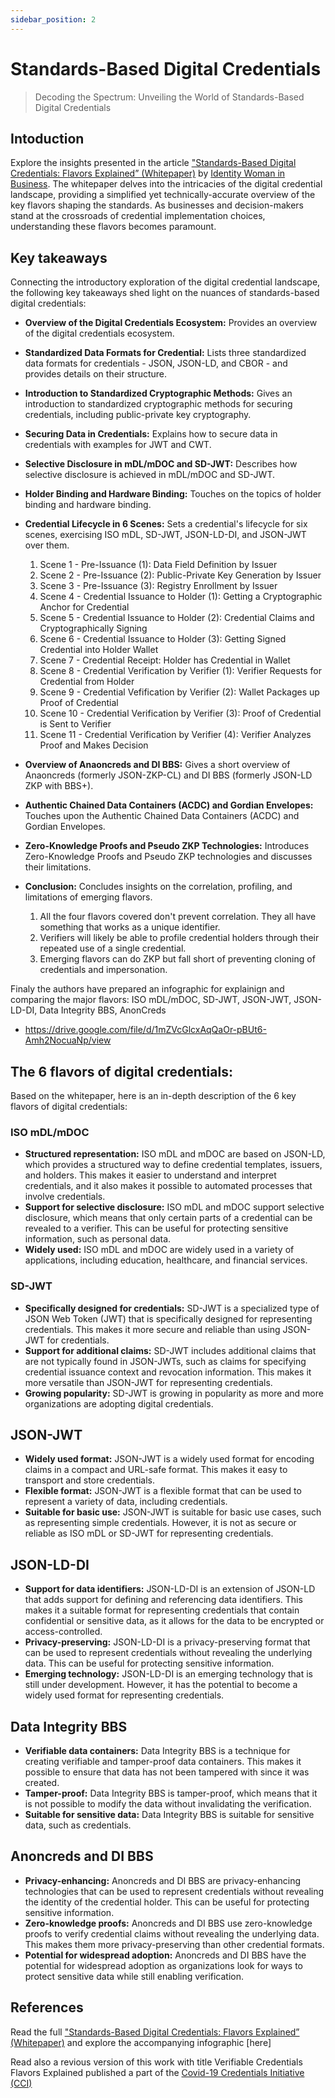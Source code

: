 ```yaml
---
sidebar_position: 2
---
```


# Standards-Based Digital Credentials

> Decoding the Spectrum: Unveiling the World of Standards-Based Digital Credentials

## Intoduction 
Explore the insights presented in the article ["Standards-Based Digital Credentials: Flavors Explained” (Whitepaper)](https://medium.com/@identitywoman-in-business/new-paper-and-infographic-on-flavors-of-digital-credentials-released-b9b6ec5b95af) by [Identity Woman in Business](https://medium.com/@identitywoman-in-business). The whitepaper delves into the intricacies of the digital credential landscape, providing a simplified yet technically-accurate overview of the key flavors shaping the standards. As businesses and decision-makers stand at the crossroads of credential implementation choices, understanding these flavors becomes paramount.

## Key takeaways

Connecting the introductory exploration of the digital credential landscape, the following key takeaways shed light on the nuances of standards-based digital credentials:

- **Overview of the Digital Credentials Ecosystem:** Provides an overview of the digital credentials ecosystem.
- **Standardized Data Formats for Credential:** Lists three standardized data formats for credentials - JSON, JSON-LD, and CBOR - and provides details on their structure.
- **Introduction to Standardized Cryptographic Methods:** Gives an introduction to standardized cryptographic methods for securing credentials, including public-private key cryptography.
- **Securing Data in Credentials:** Explains how to secure data in credentials with examples for JWT and CWT.
- **Selective Disclosure in mDL/mDOC and SD-JWT:** Describes how selective disclosure is achieved in mDL/mDOC and SD-JWT.
- **Holder Binding and Hardware Binding:** Touches on the topics of holder binding and hardware binding.
- **Credential Lifecycle in 6 Scenes:** Sets a credential's lifecycle for six scenes, exercising ISO mDL, SD-JWT, JSON-LD-DI, and JSON-JWT over them.

  1. Scene 1 - Pre-Issuance (1): Data Field Definition by Issuer
  2. Scene 2 - Pre-Issuance (2): Public-Private Key Generation by Issuer
  3. Scene 3 - Pre-Issuance (3): Registry Enrollment by Issuer
  4. Scene 4 - Credential Issuance to Holder (1): Getting a Cryptographic Anchor for Credential
  5. Scene 5 - Credential Issuance to Holder (2): Credential Claims and Cryptographically Signing 
  6. Scene 6 - Credential Issuance to Holder (3): Getting Signed Credential into Holder Wallet
  7. Scene 7 - Credential Receipt: Holder has Credential in Wallet  
  8. Scene 8 - Credential Verification by Verifier (1): Verifier Requests for Credential from Holder
  9. Scene 9 - Credential Vefification by Verifier (2): Wallet Packages up Proof of Credential
  10. Scene 10 - Credential Verification by Verifier (3): Proof of Credential is Sent to Verifier
  11. Scene 11 - Credential Verification by Verifier (4): Verifier Analyzes Proof and Makes Decision
- **Overview of Anaoncreds and DI BBS:** Gives a short overview of Anaoncreds (formerly JSON-ZKP-CL) and DI BBS (formerly JSON-LD ZKP with BBS+).
- **Authentic Chained Data Containers (ACDC) and Gordian Envelopes:** Touches upon the Authentic Chained Data Containers (ACDC) and Gordian Envelopes.
- **Zero-Knowledge Proofs and Pseudo ZKP Technologies:** Introduces Zero-Knowledge Proofs and Pseudo ZKP technologies and discusses their limitations.
- **Conclusion:** Concludes insights on the correlation, profiling, and limitations of emerging flavors.
  1. All the four flavors covered don't prevent correlation. They all have something that works as a unique identifier.
  2. Verifiers will likely be able to profile credential holders through their repeated use of a single credential.
  3. Emerging flavors can do ZKP but fall short of preventing cloning of credentials and impersonation.

Finaly the authors have prepared an infographic for explainign and comparing the major flavors: ISO mDL/mDOC, SD-JWT, JSON-JWT, JSON-LD-DI, Data Integrity BBS, AnonCreds
* https://drive.google.com/file/d/1mZVcGlcxAqQaOr-pBUt6-Amh2NocuaNp/view


## The 6 flavors of digital credentials:
Based on the whitepaper, here is an in-depth description of the 6 key flavors of digital credentials:

### ISO mDL/mDOC
* **Structured representation:** ISO mDL and mDOC are based on JSON-LD, which provides a structured way to define credential templates, issuers, and holders. This makes it easier to understand and interpret credentials, and it also makes it possible to automated processes that involve credentials.
* **Support for selective disclosure:** ISO mDL and mDOC support selective disclosure, which means that only certain parts of a credential can be revealed to a verifier. This can be useful for protecting sensitive information, such as personal data.
* **Widely used:** ISO mDL and mDOC are widely used in a variety of applications, including education, healthcare, and financial services.

### SD-JWT
* **Specifically designed for credentials:** SD-JWT is a specialized type of JSON Web Token (JWT) that is specifically designed for representing credentials. This makes it more secure and reliable than using JSON-JWT for credentials.
* **Support for additional claims:** SD-JWT includes additional claims that are not typically found in JSON-JWTs, such as claims for specifying credential issuance context and revocation information. This makes it more versatile than JSON-JWT for representing credentials.
* **Growing popularity:** SD-JWT is growing in popularity as more and more organizations are adopting digital credentials.

## JSON-JWT
* **Widely used format:** JSON-JWT is a widely used format for encoding claims in a compact and URL-safe format. This makes it easy to transport and store credentials.
* **Flexible format:** JSON-JWT is a flexible format that can be used to represent a variety of data, including credentials.
* **Suitable for basic use:** JSON-JWT is suitable for basic use cases, such as representing simple credentials. However, it is not as secure or reliable as ISO mDL or SD-JWT for representing credentials.

## JSON-LD-DI
* **Support for data identifiers:** JSON-LD-DI is an extension of JSON-LD that adds support for defining and referencing data identifiers. This makes it a suitable format for representing credentials that contain confidential or sensitive data, as it allows for the data to be encrypted or access-controlled.
* **Privacy-preserving:** JSON-LD-DI is a privacy-preserving format that can be used to represent credentials without revealing the underlying data. This can be useful for protecting sensitive information.
* **Emerging technology:** JSON-LD-DI is an emerging technology that is still under development. However, it has the potential to become a widely used format for representing credentials.

## Data Integrity BBS
* **Verifiable data containers:** Data Integrity BBS is a technique for creating verifiable and tamper-proof data containers. This makes it possible to ensure that data has not been tampered with since it was created.
* **Tamper-proof:** Data Integrity BBS is tamper-proof, which means that it is not possible to modify the data without invalidating the verification.
* **Suitable for sensitive data:** Data Integrity BBS is suitable for sensitive data, such as credentials.

## Anoncreds and DI BBS
* **Privacy-enhancing:** Anoncreds and DI BBS are privacy-enhancing technologies that can be used to represent credentials without revealing the identity of the credential holder. This can be useful for protecting sensitive information.
* **Zero-knowledge proofs:** Anoncreds and DI BBS use zero-knowledge proofs to verify credential claims without revealing the underlying data. This makes them more privacy-preserving than other credential formats.
* **Potential for widespread adoption:** Anoncreds and DI BBS have the potential for widespread adoption as organizations look for ways to protect sensitive data while still enabling verification.

## References
Read the full ["Standards-Based Digital Credentials: Flavors Explained” (Whitepaper)](https://medium.com/@identitywoman-in-business/new-paper-and-infographic-on-flavors-of-digital-credentials-released-b9b6ec5b95af) and explore the accompanying infographic [here]

Read also a revious version of this work with title Verifiable Credentials Flavors Explained published a part of the [Covid-19 Credentials Initiative (CCI)](https://www.covidcreds.org/)